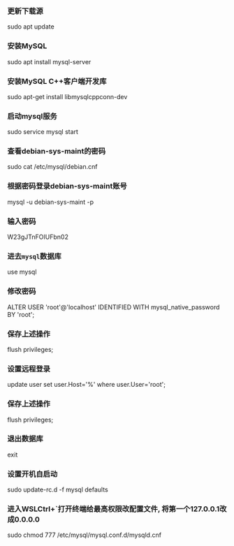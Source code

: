 ### 更新下载源
sudo apt update
### 安装MySQL
sudo apt install mysql-server
### 安装MySQL C++客户端开发库
sudo apt-get install libmysqlcppconn-dev
### 启动mysql服务
sudo service mysql start
### 查看debian-sys-maint的密码
sudo cat /etc/mysql/debian.cnf
### 根据密码登录debian-sys-maint账号
mysql -u debian-sys-maint -p 
### 输入密码
W23gJTnFOIUFbn02
### 进去`mysql`数据库
use mysql
### 修改密码
ALTER USER 'root'@'localhost' IDENTIFIED WITH mysql_native_password BY 'root';
### 保存上述操作
flush privileges;
### 设置远程登录
update user set user.Host='%' where user.User='root';
### 保存上述操作
flush privileges;
### 退出数据库
exit
### 设置开机自启动
sudo update-rc.d -f mysql defaults
### 进入WSLCtrl+`打开终端给最高权限改配置文件, 将第一个127.0.0.1改成0.0.0.0
sudo chmod 777 /etc/mysql/mysql.conf.d/mysqld.cnf
